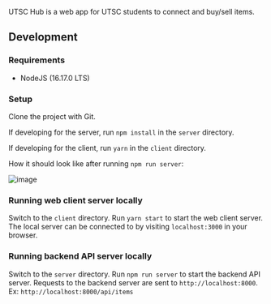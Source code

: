 UTSC Hub is a web app for UTSC students to connect and buy/sell items.


## Development



### Requirements

- NodeJS (16.17.0 LTS)

### Setup

Clone the project with Git.

If developing for the server, run `npm install` in the `server` directory. 

If developing for the client, run `yarn` in the `client` directory.

How it should look like after running `npm run server`:

![image](https://user-images.githubusercontent.com/69706702/192059643-aab9938c-783b-497e-b19f-4291653a4cec.png)


### Running web client server locally

Switch to the `client` directory. Run `yarn start` to start the web client server. The local server can be connected to by visiting `localhost:3000` in your browser.

### Running backend API server locally

Switch to the `server` directory. Run `npm run server` to start the backend API server. Requests to the backend server are sent to `http://localhost:8000`. Ex: `http://localhost:8000/api/items`
